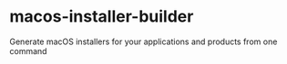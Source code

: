 # macos-installer-builder
Generate macOS installers for your applications and products from one command
